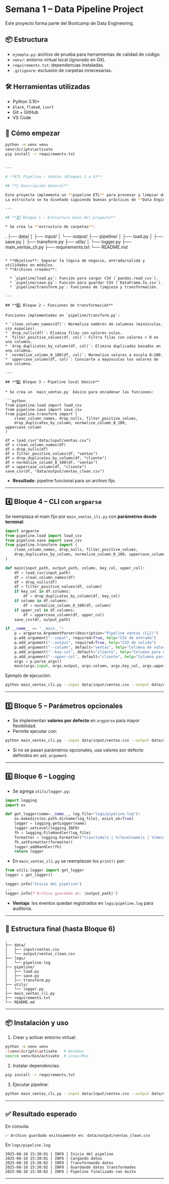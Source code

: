 # Semana 1 – Data Pipeline Project

Este proyecto forma parte del Bootcamp de Data Engineering.

## 📦 Estructura

- `ejemplo.py`: archivo de prueba para herramientas de calidad de código.
- `venv/`: entorno virtual local (ignorado en Git).
- `requirements.txt`: dependencias instaladas.
- `.gitignore`: exclusión de carpetas innecesarias.

## 🛠️ Herramientas utilizadas

- Python 3.10+
- `black`, `flake8`, `isort`
- Git + GitHub
- VS Code

## 🚀 Cómo empezar

```bash
python -m venv venv
venv\Scripts\activate
pip install -r requirements.txt


---

# **ETL Pipeline – Ventas (Bloques 1 a 6)**

## **📌 Descripción General**

Este proyecto implementa un **pipeline ETL** para procesar y limpiar datos de ventas desde un archivo CSV, usando Python de forma modular y profesional.
La estructura se ha diseñado siguiendo buenas prácticas de **Data Engineering**, con separación en etapas y scripts reutilizables.

---

## **1️⃣ Bloque 1 – Estructura base del proyecto**

* Se crea la **estructura de carpetas**:

```
.
├── data/
│   ├── input/
│   └── output/
├── pipeline/
│   ├── load.py
│   ├── save.py
│   ├── transform.py
├── utils/
│   └── logger.py
├── main_ventas_cli.py
├── requirements.txt
└── README.md
```

* **Objetivo**: Separar la lógica de negocio, entrada/salida y utilidades en módulos.
* **Archivos creados**:

  * `pipeline/load.py`: Función para cargar CSV (`pandas.read_csv`).
  * `pipeline/save.py`: Función para guardar CSV (`DataFrame.to_csv`).
  * `pipeline/transform.py`: Funciones de limpieza y transformación.

---

## **2️⃣ Bloque 2 – Funciones de transformación**

Funciones implementadas en `pipeline/transform.py`:

* `clean_column_names(df)`: Normaliza nombres de columnas (minúsculas, sin espacios).
* `drop_nulls(df)`: Elimina filas con valores nulos.
* `filter_positive_values(df, col)`: Filtra filas con valores > 0 en una columna.
* `drop_duplicates_by_column(df, col)`: Elimina duplicados basados en una columna.
* `normalize_column_0_100(df, col)`: Normaliza valores a escala 0–100.
* `uppercase_column(df, col)`: Convierte a mayúsculas los valores de una columna.

---

## **3️⃣ Bloque 3 – Pipeline local básico**

* Se crea un `main_ventas.py` básico para encadenar las funciones:

```python
from pipeline.load import load_csv
from pipeline.save import save_csv
from pipeline.transform import (
    clean_column_names, drop_nulls, filter_positive_values,
    drop_duplicates_by_column, normalize_column_0_100, uppercase_column
)

df = load_csv("data/input/ventas.csv")
df = clean_column_names(df)
df = drop_nulls(df)
df = filter_positive_values(df, "ventas")
df = drop_duplicates_by_column(df, "cliente")
df = normalize_column_0_100(df, "ventas")
df = uppercase_column(df, "cliente")
save_csv(df, "data/output/ventas_clean.csv")
```

* **Resultado**: pipeline funcional para un archivo fijo.

---

## **4️⃣ Bloque 4 – CLI con `argparse`**

Se reemplaza el main fijo por `main_ventas_cli.py` con **parámetros desde terminal**:

```python
import argparse
from pipeline.load import load_csv
from pipeline.save import save_csv
from pipeline.transform import (
    clean_column_names, drop_nulls, filter_positive_values,
    drop_duplicates_by_column, normalize_column_0_100, uppercase_column
)

def main(input_path, output_path, column, key_col, upper_col):
    df = load_csv(input_path)
    df = clean_column_names(df)
    df = drop_nulls(df)
    df = filter_positive_values(df, column)
    if key_col in df.columns:
        df = drop_duplicates_by_column(df, key_col)
    if column in df.columns:
        df = normalize_column_0_100(df, column)
    if upper_col in df.columns:
        df = uppercase_column(df, upper_col)
    save_csv(df, output_path)

if __name__ == "__main__":
    p = argparse.ArgumentParser(description="Pipeline ventas (CLI)")
    p.add_argument("--input", required=True, help="CSV de entrada")
    p.add_argument("--output", required=True, help="CSV de salida")
    p.add_argument("--column", default="ventas", help="Columna de valores positivos")
    p.add_argument("--key-col", default="cliente", help="Columna para quitar duplicados")
    p.add_argument("--upper-col", default="cliente", help="Columna para mayúsculas")
    args = p.parse_args()
    main(args.input, args.output, args.column, args.key_col, args.upper_col)
```

Ejemplo de ejecución:

```bash
python main_ventas_cli.py --input data/input/ventas.csv --output data/output/ventas_clean.csv
```

---

## **5️⃣ Bloque 5 – Parámetros opcionales**

* Se implementan **valores por defecto** en `argparse` para mayor flexibilidad.
* Permite ejecutar con:

```bash
python main_ventas_cli.py --input data/input/ventas.csv --output data/output/ventas_clean.csv --column ventas --key-col cliente
```

* Si no se pasan parámetros opcionales, usa valores por defecto definidos en `add_argument`.

---

## **6️⃣ Bloque 6 – Logging**

* Se agrega `utils/logger.py`:

```python
import logging
import os

def get_logger(name=__name__, log_file="logs/pipeline.log"):
    os.makedirs(os.path.dirname(log_file), exist_ok=True)
    logger = logging.getLogger(name)
    logger.setLevel(logging.INFO)
    fh = logging.FileHandler(log_file)
    formatter = logging.Formatter("%(asctime)s | %(levelname)s | %(message)s")
    fh.setFormatter(formatter)
    logger.addHandler(fh)
    return logger
```

* En `main_ventas_cli.py` se reemplazan los `print()` por:

```python
from utils.logger import get_logger
logger = get_logger()

logger.info("Inicio del pipeline")
...
logger.info(f"Archivo guardado en: {output_path}")
```

* **Ventaja**: los eventos quedan registrados en `logs/pipeline.log` para auditoría.

---

## **📂 Estructura final (hasta Bloque 6)**

```
.
├── data/
│   ├── input/ventas.csv
│   └── output/ventas_clean.csv
├── logs/
│   └── pipeline.log
├── pipeline/
│   ├── load.py
│   ├── save.py
│   ├── transform.py
├── utils/
│   └── logger.py
├── main_ventas_cli.py
├── requirements.txt
└── README.md
```

---

## **📦 Instalación y uso**

1. Crear y activar entorno virtual:

```bash
python -m venv venv
.\venv\Scripts\activate   # Windows
source venv/bin/activate  # Linux/Mac
```

2. Instalar dependencias:

```bash
pip install -r requirements.txt
```

3. Ejecutar pipeline:

```bash
python main_ventas_cli.py --input data/input/ventas.csv --output data/output/ventas_clean.csv
```

---

## **✅ Resultado esperado**

En consola:

```
✅ Archivo guardado exitosamente en: data/output/ventas_clean.csv
```

En `logs/pipeline.log`:

```
2025-08-10 15:30:01 | INFO | Inicio del pipeline
2025-08-10 15:30:01 | INFO | Cargando datos
2025-08-10 15:30:02 | INFO | Transformando datos
2025-08-10 15:30:02 | INFO | Guardando datos transformados
2025-08-10 15:30:02 | INFO | Pipeline finalizado con éxito
```

---

